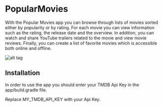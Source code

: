 # PopularMovies

With the Popular Movies app you can browse through lists of movies sorted either by popularity or by rating. For each movie you can view information such as the rating, the release date and the overview. In addition, you can watch and share YouTube trailers related to the movie and view movie reviews. Finally, you can create a list of favorite movies which is accessible both online and offline.

![alt tag](https://drive.google.com/open?id=1WPHaLyW16si8l5EUBxhKDDnJYVUjFj1U "Main Activity")

## Installation

In order to use the app you should enter your TMDB Api Key in the app/build.gradle file.

Replace MY_TMDB_API_KEY with your Api Key.
